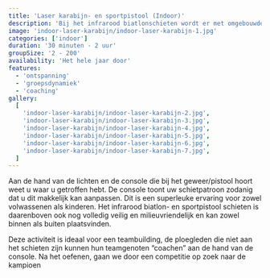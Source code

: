 ```yaml
---
title: 'Laser karabijn- en sportpistool (Indoor)'
description: 'Bij het infrarood biatlonschieten wordt er met omgebouwde biatlongeweren geschoten op een biatlon doel'
image: 'indoor-laser-karabijn/indoor-laser-karabijn-1.jpg'
categories: ['indoor']
duration: '30 minuten - 2 uur'
groupSize: '2 - 200'
availability: 'Het hele jaar door'
features:
  - 'ontspanning'
  - 'groepsdynamiek'
  - 'coaching'
gallery:
  [
    'indoor-laser-karabijn/indoor-laser-karabijn-2.jpg',
    'indoor-laser-karabijn/indoor-laser-karabijn-3.jpg',
    'indoor-laser-karabijn/indoor-laser-karabijn-4.jpg',
    'indoor-laser-karabijn/indoor-laser-karabijn-5.jpg',
    'indoor-laser-karabijn/indoor-laser-karabijn-6.jpg',
    'indoor-laser-karabijn/indoor-laser-karabijn-7.jpg',
  ]
---
```


Aan de hand van de lichten en de console die bij het geweer/pistool hoort weet u waar u getroffen hebt. De console toont uw schietpatroon zodanig dat u dit makkelijk kan aanpassen. Dit is een superleuke ervaring voor zowel volwassenen als kinderen. Het infrarood biatlon- en sportpistool schieten is daarenboven ook nog volledig veilig en milieuvriendelijk en kan zowel binnen als buiten plaatsvinden.

Deze activiteit is ideaal voor een teambuilding, de ploegleden die niet aan het schieten zijn kunnen hun teamgenoten “coachen” aan de hand van de console. Na het oefenen, gaan we door een competitie op zoek naar de kampioen
